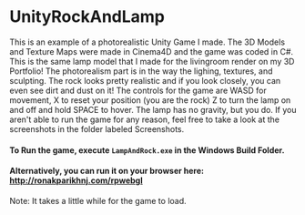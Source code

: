 # UnityRockAndLamp
This is an example of a photorealistic Unity Game I made. The 3D Models and Texture Maps were made in Cinema4D and the game was coded in C#. This is the same lamp model that I made for the livingroom render on my 3D Portfolio! The photorealism part is in the way the lighing, textures, and sculpting. The rock looks pretty realistic and if you look closely, you can even see dirt and dust on it!
The controls for the game are WASD for movement, X to reset your position (you are the rock) Z to turn the lamp on and off and hold SPACE to hover. The lamp has no gravity, but you do.
If you aren't able to run the game for any reason, feel free to take a look at the screenshots in the folder labeled Screenshots.
#### To Run the game, execute `LampAndRock.exe` in the Windows Build Folder.
#### Alternatively, you can run it on your browser here: http://ronakparikhnj.com/rpwebgl
Note: It takes a little while for the game to load.

